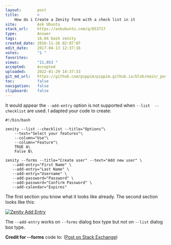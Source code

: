 ```yaml
---
layout:       post
title:        >
    How do i Create a Zenity form with a check list in it
site:         Ask Ubuntu
stack_url:    https://askubuntu.com/q/853717
type:         Answer
tags:         16.04 bash zenity
created_date: 2016-11-26 02:07:07
edit_date:    2017-04-13 12:37:16
votes:        "1 "
favorites:    
views:        "11,053 "
accepted:     Accepted
uploaded:     2022-01-29 14:37:33
git_md_url:   https://github.com/pippim/pippim.github.io/blob/main/_posts/2016/2016-11-26-How-do-i-Create-a-Zenity-form-with-a-check-list-in-it.md
toc:          false
navigation:   false
clipboard:    false
---
```


It would appear the `--add-entry` option is not supported when `--list  --checklist` are used. I adapted your code to create:

``` 
#!/bin/bash

zenity --list --checklist --title="Options"\
    --text="Select your features"\
    --column="Use"\
    --column="Feature"\
    TRUE A\
    False B\

zenity --forms --title="Create user" --text="Add new user" \
   --add-entry="First Name" \
   --add-entry="Last Name" \
   --add-entry="Username" \
   --add-password="Password" \
   --add-password="Confirm Password" \
   --add-calendar="Expires"
```

The first section you know what it looks like already. The second section looks like this:

[![Zenity Add Entry][1]][1]

The `--add-entry` works on `--forms` dialog box type but not on `--list` dialog box type.

**Credit for --forms** code to: ([Post on Stack Exchange][2])


  [1]: https://i.stack.imgur.com/Yq6c4.png
  [2]: https://unix.stackexchange.com/questions/103277/how-do-i-create-a-dialog-with-multiple-text-fields-using-zenity
